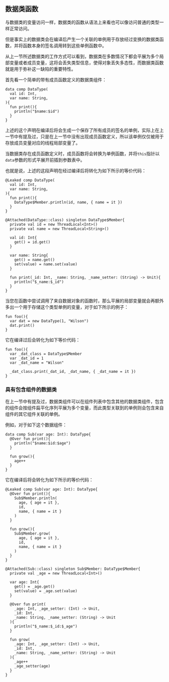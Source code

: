 ## 数据类函数

与数据类的变量访问一样，数据类的函数从语法上来看也可以像访问普通的类型一样正常访问。

但是事实上的数据类会在编译后产生一个关联的单例用于存放经过变换的数据类函数，并将函数本身的签名调用转到这些单例函数中。

从上一节所述数据类的工作方式可以看到，数据类在多数情况下都会平展为多个局部变量或者成员变量，这将会丢失类型信息，使得对象丢失多态性，而数据类函数就是用于弥补这一缺陷的重要特性。

首先看一个简单的带有成员函数定义的数据类组件：

```ecp
data comp DataType(
  val id: Int,
  var name: String,
){
  fun print(){
    println("$name:$id")
  }
}
```

上述的这个声明在编译后将会生成一个保存了所有成员的签名的单例，实际上在上一节中有提及过，只是在上一节中没有出现成员函数定义，所以该单例仅仅被用于存放成员变量对应的线程局部变量了。

当数据类存在成员函数定义时，成员函数将会转换为单例函数，并将`this`指针以`data`参数的形式平展开前插到参数表中。

也就是说，上述的这段声明在经过编译后将转化为如下所示的等价代码：

```ecs
@Leaked comp DataType(
  val id: Int,
  var name: String,
){
  fun print(){
    DataType$Member.println(id, name, { name = it })
  }
}

@Attached(DataType::class) singleton DataType$Member{
  private val id = new ThreadLocal<Int>()
  private val name = new ThreadLocal<String>()
  
  val id: Int{
    get() = id.get()
  }
  
  var name: String{
    get() = name.get()
    set(value) = name.set(value)
  }
  
  fun print(_id: Int, _name: String, _name_setter: (String) -> Unit){
    println("$_name:$_id")
  }
}
```

当您在函数中尝试调用了来自数据对象的函数时，那么平展的局部变量就会再额外多出一个用于存储这个类型单例的变量，对于如下所示的例子：

```ecs
fun foo(){
  var dat = new DataType(1, "Wilson")
  dat.print()
}
```

它在编译过后会转化为如下等价代码：

```ecs
fun foo(){
  var _dat_class = DataType$Member
  var _dat_id = 1
  var _dat_name = "Wilson"
  
  _dat_class.print(_dat_id, _dat_name, { _dat_name = it })
}
```

### 具有包含组件的数据类

在上一节中有提及过，数据类组件可以在组件列表中包含其他的数据类组件，包含的组件会按组件扁平化序列平展为多个变量，而此类型关联到的单例则会包含来自组件的其它组件关联的单例。

例如，对于如下这个数据组件：

```ecp
data comp Sub(var age: Int): DataType{
  @Over fun print(){
    println("$name:$id:$age")
  }
  
  fun grow(){
    age++
  }
}
```

它在编译后将会转化为如下所示的等价代码：

```ecs
@Leaked comp Sub(var age: Int): DataType{
  @Over fun print(){
    Sub$Member.println(
      age, { age = it }, 
      id, 
      name, { name = it }
    )
  }
  
  fun grow(){
    Sub$Member.grow(
      age, { age = it }, 
      id, 
      name, { name = it }
    )
  }
}

@Attached(Sub::class) singleton Sub$Member: DataType$Member{
  private val _age = new ThreadLocal<Int>()
  
  var age: Int{
    get() = _age.get()
    set(value) = _age.set(value)
  }

  @Over fun print(
    _age: Int, _age_setter: (Int) -> Unit,
    _id: Int, 
    _name: String, _name_setter: (String) -> Unit
  ){
    println("$_name:$_id:$_age")
  }
  
  fun grow(
    _age: Int, _age_setter: (Int) -> Unit,
    _id: Int, 
    _name: String, _name_setter: (String) -> Unit
  ){
    _age++
    _age_setter(age)
  }
}
```
